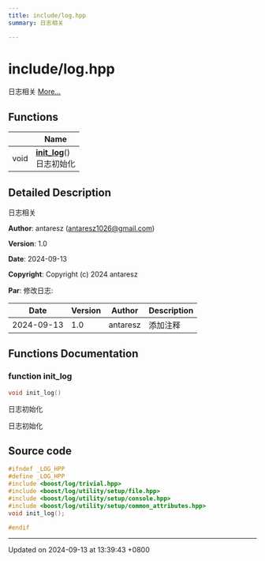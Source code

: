 ```yaml
---
title: include/log.hpp
summary: 日志相关 

---
```


# include/log.hpp

日志相关  [More...](#detailed-description)

## Functions

|                | Name           |
| -------------- | -------------- |
| void | **[init_log](Files/log_8hpp.md#function-init-log)**()<br />日志初始化  |

## Detailed Description

日志相关 

**Author**: antaresz ([antaresz1026@gmail.com](mailto:antaresz1026@gmail.com)) 

**Version**: 1.0 

**Date**: 2024-09-13

**Copyright**: Copyright (c) 2024 antaresz

**Par**: 修改日志:


| Date  | Version  | Author  | Description  |
|  -------- | -------- | -------- | -------- |
| 2024-09-13  | 1.0  | antaresz  | 添加注释  |

## Functions Documentation

### function init_log

```cpp
void init_log()
```

日志初始化 

日志初始化 




## Source code

```cpp
#ifndef _LOG_HPP
#define _LOG_HPP
#include <boost/log/trivial.hpp>
#include <boost/log/utility/setup/file.hpp>
#include <boost/log/utility/setup/console.hpp>
#include <boost/log/utility/setup/common_attributes.hpp>
void init_log();

#endif
```


-------------------------------

Updated on 2024-09-13 at 13:39:43 +0800
